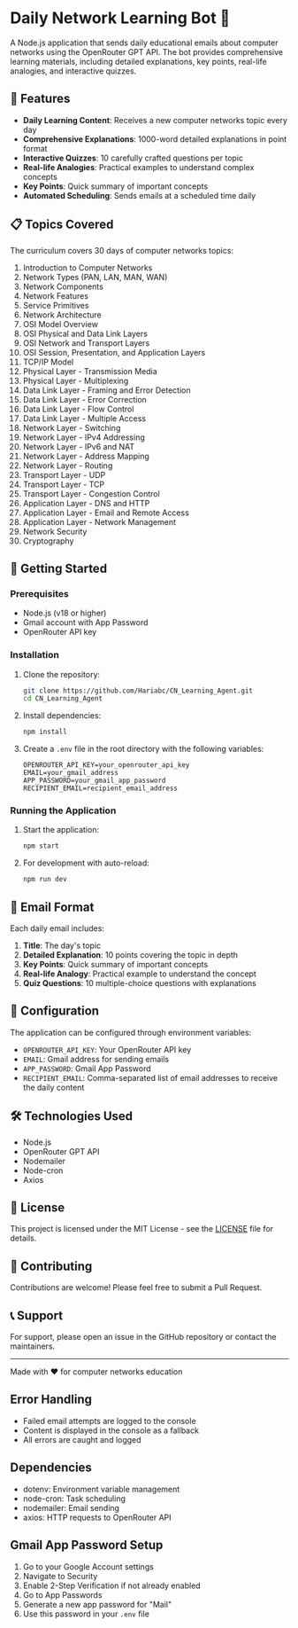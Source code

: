 # Daily Network Learning Bot 🤖

A Node.js application that sends daily educational emails about computer networks using the OpenRouter GPT API. The bot provides comprehensive learning materials, including detailed explanations, key points, real-life analogies, and interactive quizzes.

## 🌟 Features

- **Daily Learning Content**: Receives a new computer networks topic every day
- **Comprehensive Explanations**: 1000-word detailed explanations in point format
- **Interactive Quizzes**: 10 carefully crafted questions per topic
- **Real-life Analogies**: Practical examples to understand complex concepts
- **Key Points**: Quick summary of important concepts
- **Automated Scheduling**: Sends emails at a scheduled time daily

## 📋 Topics Covered

The curriculum covers 30 days of computer networks topics:

1. Introduction to Computer Networks
2. Network Types (PAN, LAN, MAN, WAN)
3. Network Components
4. Network Features
5. Service Primitives
6. Network Architecture
7. OSI Model Overview
8. OSI Physical and Data Link Layers
9. OSI Network and Transport Layers
10. OSI Session, Presentation, and Application Layers
11. TCP/IP Model
12. Physical Layer - Transmission Media
13. Physical Layer - Multiplexing
14. Data Link Layer - Framing and Error Detection
15. Data Link Layer - Error Correction
16. Data Link Layer - Flow Control
17. Data Link Layer - Multiple Access
18. Network Layer - Switching
19. Network Layer - IPv4 Addressing
20. Network Layer - IPv6 and NAT
21. Network Layer - Address Mapping
22. Network Layer - Routing
23. Transport Layer - UDP
24. Transport Layer - TCP
25. Transport Layer - Congestion Control
26. Application Layer - DNS and HTTP
27. Application Layer - Email and Remote Access
28. Application Layer - Network Management
29. Network Security
30. Cryptography

## 🚀 Getting Started

### Prerequisites

- Node.js (v18 or higher)
- Gmail account with App Password
- OpenRouter API key

### Installation

1. Clone the repository:
   ```bash
   git clone https://github.com/Hariabc/CN_Learning_Agent.git
   cd CN_Learning_Agent
   ```

2. Install dependencies:
   ```bash
   npm install
   ```

3. Create a `.env` file in the root directory with the following variables:
   ```env
   OPENROUTER_API_KEY=your_openrouter_api_key
   EMAIL=your_gmail_address
   APP_PASSWORD=your_gmail_app_password
   RECIPIENT_EMAIL=recipient_email_address
   ```

### Running the Application

1. Start the application:
   ```bash
   npm start
   ```

2. For development with auto-reload:
   ```bash
   npm run dev
   ```

## 📧 Email Format

Each daily email includes:

1. **Title**: The day's topic
2. **Detailed Explanation**: 10 points covering the topic in depth
3. **Key Points**: Quick summary of important concepts
4. **Real-life Analogy**: Practical example to understand the concept
5. **Quiz Questions**: 10 multiple-choice questions with explanations

## 🔧 Configuration

The application can be configured through environment variables:

- `OPENROUTER_API_KEY`: Your OpenRouter API key
- `EMAIL`: Gmail address for sending emails
- `APP_PASSWORD`: Gmail App Password
- `RECIPIENT_EMAIL`: Comma-separated list of email addresses to receive the daily content

## 🛠️ Technologies Used

- Node.js
- OpenRouter GPT API
- Nodemailer
- Node-cron
- Axios

## 📝 License

This project is licensed under the MIT License - see the [LICENSE](LICENSE) file for details.

## 🤝 Contributing

Contributions are welcome! Please feel free to submit a Pull Request.

## 📞 Support

For support, please open an issue in the GitHub repository or contact the maintainers.

---

Made with ❤️ for computer networks education

## Error Handling

- Failed email attempts are logged to the console
- Content is displayed in the console as a fallback
- All errors are caught and logged

## Dependencies

- dotenv: Environment variable management
- node-cron: Task scheduling
- nodemailer: Email sending
- axios: HTTP requests to OpenRouter API

## Gmail App Password Setup

1. Go to your Google Account settings
2. Navigate to Security
3. Enable 2-Step Verification if not already enabled
4. Go to App Passwords
5. Generate a new app password for "Mail"
6. Use this password in your `.env` file

